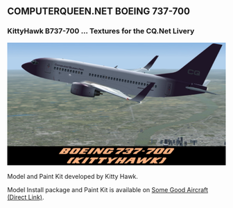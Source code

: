 ## COMPUTERQUEEN.NET BOEING 737-700

### KittyHawk B737-700 ... Textures for the CQ.Net Livery
<img src="https://github.com/dizzyqueen/CQNet_fsx_plane_paints/blob/master/CQ_B737-700/thumbnail.jpg" >

Model and Paint Kit developed by Kitty Hawk.

Model Install package and Paint Kit is available on <a href="http://www.sgair.de/kh737-oo.html"> Some Good Aircraft (Direct Link)</a>.
